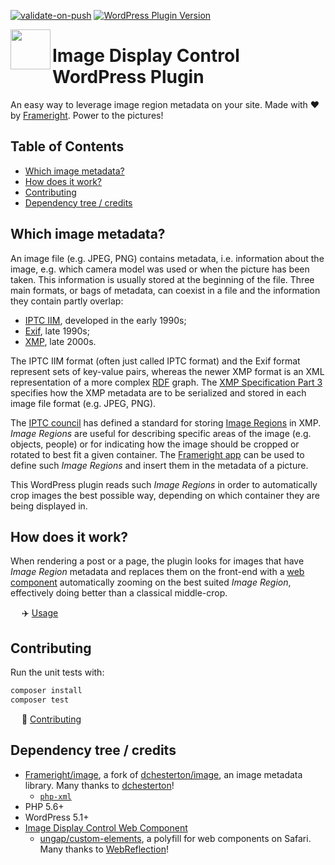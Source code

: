 [![validate-on-push](https://github.com/Frameright/image-display-control-wordpress/actions/workflows/validate-on-push.yml/badge.svg)](https://github.com/Frameright/image-display-control-wordpress/actions/workflows/validate-on-push.yml)
[![WordPress Plugin Version](https://img.shields.io/wordpress/plugin/v/image-display-control)](https://wordpress.org/plugins/image-display-control/)

[<img src="https://avatars.githubusercontent.com/u/35964478?s=200&v=4" align="left" width="64" height="64">](https://frameright.io)

# Image Display Control WordPress Plugin

An easy way to leverage image region metadata on your site. Made with :heart:
by [Frameright](https://frameright.io). Power to the pictures!

## Table of Contents

<!-- toc -->

- [Which image metadata?](#which-image-metadata)
- [How does it work?](#how-does-it-work)
- [Contributing](#contributing)
- [Dependency tree / credits](#dependency-tree--credits)

<!-- tocstop -->

## Which image metadata?

An image file (e.g. JPEG, PNG) contains metadata, i.e. information about the
image, e.g. which camera model was used or when the picture has been taken.
This information is usually stored at the beginning of the file. Three main
formats, or bags of metadata, can coexist in a file and the information they
contain partly overlap:

- [IPTC IIM](https://en.wikipedia.org/wiki/IPTC_Information_Interchange_Model),
  developed in the early 1990s;
- [Exif](https://en.wikipedia.org/wiki/Exif), late 1990s;
- [XMP](https://en.wikipedia.org/wiki/Extensible_Metadata_Platform), late 2000s.

The IPTC IIM format (often just called IPTC format) and the Exif format
represent sets of key-value pairs, whereas the newer XMP format is an XML
representation of a more complex
[RDF](https://en.wikipedia.org/wiki/Resource_Description_Framework) graph. The
[XMP Specification Part 3](https://developer.adobe.com/xmp/docs/XMPSpecifications/)
specifies how the XMP metadata are to be serialized and stored in each image
file format (e.g. JPEG, PNG).

The
[IPTC council](https://en.wikipedia.org/wiki/International_Press_Telecommunications_Council)
has defined a standard for storing
[Image Regions](https://iptc.org/std/photometadata/specification/IPTC-PhotoMetadata#image-region)
in XMP. _Image Regions_ are useful for describing specific areas of the image
(e.g. objects, people) or for indicating how the image should be cropped or
rotated to best fit a given container. The
[Frameright app](https://frameright.app/) can be used to define such _Image
Regions_ and insert them in the metadata of a picture.

This WordPress plugin reads such _Image Regions_ in order to automatically crop
images the best possible way, depending on which container they are being
displayed in.

## How does it work?

When rendering a post or a page, the plugin looks for images that have _Image
Region_ metadata and replaces them on the front-end with a
[web component](https://github.com/AurelienLourot/frameright-web-component)
automatically zooming on the best suited _Image Region_, effectively
doing better than a classical middle-crop.

&emsp; :airplane: [Usage](docs/usage.md)

## Contributing

Run the unit tests with:

```bash
composer install
composer test
```

&emsp; :wrench: [Contributing](docs/contributing.md)

## Dependency tree / credits

- [Frameright/image](https://github.com/Frameright/image), a fork of
  [dchesterton/image](https://github.com/dchesterton/image), an image metadata
  library. Many thanks to [dchesterton](https://github.com/dchesterton)!
  - [`php-xml`](https://www.php.net/manual/en/book.dom.php)
- PHP 5.6+
- WordPress 5.1+
- [Image Display Control Web Component](https://github.com/AurelienLourot/frameright-web-component)
  - [ungap/custom-elements](https://github.com/ungap/custom-elements), a
    polyfill for web components on Safari. Many thanks to
    [WebReflection](https://github.com/WebReflection)!
